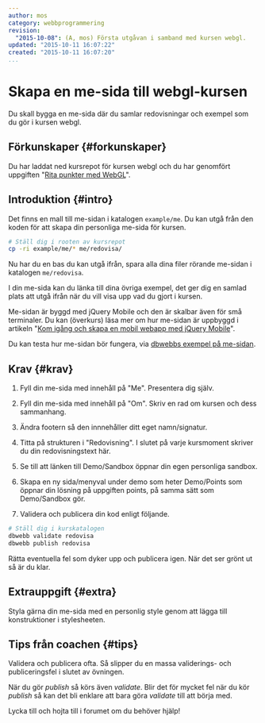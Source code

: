 ```yaml
---
author: mos
category: webbprogrammering
revision:
  "2015-10-08": (A, mos) Första utgåvan i samband med kursen webgl.
updated: "2015-10-11 16:07:22"
created: "2015-10-11 16:07:20"
...
```

Skapa en me-sida till webgl-kursen
==================================

Du skall bygga en me-sida där du samlar redovisningar och exempel som du gör i kursen webgl.

<!--more-->



Förkunskaper {#forkunskaper}
-----------------------

Du har laddat ned kursrepot för kursen webgl och du har genomfört uppgiften "[Rita punkter med WebGL](uppgift/rita-punkter-med-webgl)".



Introduktion {#intro}
-----------------------

Det finns en mall till me-sidan i katalogen `example/me`. Du kan utgå från den koden för att skapa din personliga me-sida för kursen.

```bash
# Ställ dig i rooten av kursrepot
cp -ri example/me/* me/redovisa/
```

Nu har du en bas du kan utgå ifrån, spara alla dina filer rörande me-sidan i katalogen `me/redovisa`.

I din me-sida kan du länka till dina övriga exempel, det ger dig en samlad plats att utgå ifrån när du vill visa upp vad du gjort i kursen.

Me-sidan är byggd med jQuery Mobile och den är skalbar även för små terminaler. Du kan (överkurs) läsa mer om hur me-sidan är uppbyggd i artikeln "[Kom igång och skapa en mobil webapp med jQuery Mobile](kunskap/kom-igang-och-skapa-en-mobil-webapp-med-jquery-mobile)".

Du kan testa hur me-sidan bör fungera, via [dbwebbs exempel på me-sidan](webgl/repo/example/me).



Krav {#krav}
-----------------------

1. Fyll din me-sida med innehåll på "Me". Presentera dig själv.

1. Fyll din me-sida med innehåll på "Om". Skriv en rad om kursen och dess sammanhang.

1. Ändra footern så den innnehåller ditt eget namn/signatur.

1. Titta på strukturen i "Redovisning". I slutet på varje kursmoment skriver du din redovisningstext här.

1. Se till att länken till Demo/Sandbox öppnar din egen personliga sandbox.

1. Skapa en ny sida/menyval under demo som heter Demo/Points som öppnar din lösning på uppgiften points, på samma sätt som Demo/Sandbox gör.

11. Validera och publicera din kod enligt följande.

```bash
# Ställ dig i kurskatalogen
dbwebb validate redovisa
dbwebb publish redovisa
```

Rätta eventuella fel som dyker upp och publicera igen. När det ser grönt ut så är du klar. 



Extrauppgift {#extra}
-----------------------

Styla gärna din me-sida med en personlig style genom att lägga till konstruktioner i stylesheeten. 



Tips från coachen {#tips}
-----------------------

Validera och publicera ofta. Så slipper du en massa validerings- och publiceringsfel i slutet av övningen.

När du gör *publish* så körs även *validate*. Blir det för mycket fel när du kör *publish* så kan det bli enklare att bara göra *validate* till att börja med.

Lycka till och hojta till i forumet om du behöver hjälp!




